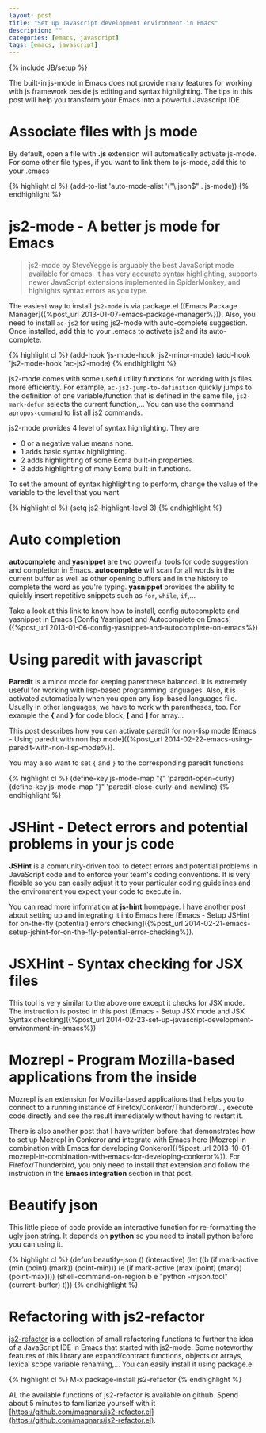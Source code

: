 ```yaml
---
layout: post
title: "Set up Javascript development environment in Emacs"
description: ""
categories: [emacs, javascript]
tags: [emacs, javascript]
---
```

{% include JB/setup %}

The built-in js-mode in Emacs does not provide many
features for working with js framework beside js editing and syntax
highlighting. The tips in this post will help you transform your Emacs into a
powerful Javascript IDE.

# Associate files with js mode

By default, open a file with **.js** extension will automatically activate
js-mode. For some other file types, if you want to link them to js-mode, add
this to your .emacs

{% highlight cl %}
(add-to-list 'auto-mode-alist '("\\.json$" . js-mode))
{% endhighlight %}

# js2-mode - A better js mode for Emacs

> js2-mode by SteveYegge is arguably the best JavaScript mode available for
> emacs. It has very accurate syntax highlighting, supports newer JavaScript
> extensions implemented in SpiderMonkey, and highlights syntax errors as you
> type.

The easiest way to install `js2-mode` is via package.el
([Emacs Package Manager]({%post_url 2013-01-07-emacs-package-manager%})). Also,
you need to install `ac-js2` for using js2-mode with auto-complete suggestion. Once
installed, add this to your .emacs to activate js2 and its auto-complete.

{% highlight cl %}
(add-hook 'js-mode-hook 'js2-minor-mode)
(add-hook 'js2-mode-hook 'ac-js2-mode)
{% endhighlight %}

<!-- more -->

js2-mode comes with some useful utility functions for working with js files more
efficiently. For example, `ac-js2-jump-to-definition` quickly jumps to the
definition of one variable/function that is defined in the same file,
`js2-mark-defun` selects the current function,... You can use the command
`apropos-command` to list all js2 commands.

js2-mode provides 4 level of syntax highlighting. They are
* 0 or a negative value means none.
* 1 adds basic syntax highlighting.
* 2 adds highlighting of some Ecma built-in properties.
* 3 adds highlighting of many Ecma built-in functions.

To set the amount of syntax highlighting to perform, change the value of the
variable to the level that you want

{% highlight cl %}
(setq js2-highlight-level 3)
{% endhighlight %}

# Auto completion

**autocomplete** and **yasnippet** are two powerful tools for code suggestion and
completion in Emacs. **autocomplete** will scan for all words in the current
buffer as well as other opening buffers and in the history to complete the word
as you're typing. **yasnippet** provides the ability to quickly insert
repetitive snippets such as `for`, `while`, `if`,...

Take a look at this link to know how to install, config autocomplete and
yasnippet in Emacs
[Config Yasnippet and Autocomplete on Emacs]({%post_url 2013-01-06-config-yasnippet-and-autocomplete-on-emacs%})

# Using paredit with javascript

**Paredit** is a minor mode for keeping parenthese balanced. It is extremely
useful for working with lisp-based programming languages. Also, it is activated
automatically when you open any lisp-based languages file. Usually in other
languages, we have to work with parentheses, too. For example the **{** and
**}** for code block, **\[** and **\]** for array...

This post describes how you can activate paredit for non-lisp mode
[Emacs - Using paredit with non lisp mode]({%post_url 2014-02-22-emacs-using-paredit-with-non-lisp-mode%}).

You may also want to set `{` and `}` to the corresponding paredit functions

{% highlight cl %}
(define-key js-mode-map "{" 'paredit-open-curly)
(define-key js-mode-map "}" 'paredit-close-curly-and-newline)
{% endhighlight %}

# JSHint - Detect errors and potential problems in your js code

**JSHint** is a community-driven tool to detect errors and potential problems in
JavaScript code and to enforce your team's coding conventions. It is very
flexible so you can easily adjust it to your particular coding guidelines and
the environment you expect your code to execute in.

You can read more information at **js-hint** [homepage](http://www.jshint.com/).
I have another post about setting up and integrating it into Emacs here
[Emacs - Setup JSHint for on-the-fly (potential) errors checking]({%post_url 2014-02-21-emacs-setup-jshint-for-on-the-fly-petential-error-checking%}).

# JSXHint - Syntax checking for JSX files

This tool is very similar to the above one except it checks for JSX mode. The
instruction is posted in this post
[Emacs - Setup JSX mode and JSX Syntax checking]({%post_url 2014-02-23-set-up-javascript-development-environment-in-emacs%})

# Mozrepl - Program Mozilla-based applications from the inside

Mozrepl is an extension for Mozilla-based applications that helps you to connect to a
running instance of Firefox/Conkeror/Thunderbird/..., execute code directly and see the result
immediately without having to restart it.

There is also another post that I have written before that demonstrates how to
set up Mozrepl in Conkeror and integrate with Emacs here
[Mozrepl in combination with Emacs for developing Conkeror]({%post_url 2013-10-01-mozrepl-in-combination-with-emacs-for-developing-conkeror%}).
For Firefox/Thunderbird, you only need to install that extension and follow the
instruction in the **Emacs integration** section in that post.

# Beautify json

This little piece of code provide an interactive function for re-formatting the
ugly json string. It depends on **python** so you need to install python before
you can using it.

{% highlight cl %}
(defun beautify-json ()
  (interactive)
  (let ((b (if mark-active (min (point) (mark)) (point-min)))
        (e (if mark-active (max (point) (mark)) (point-max))))
    (shell-command-on-region b e
     "python -mjson.tool" (current-buffer) t)))
{% endhighlight %}

# Refactoring with js2-refactor

[js2-refactor](https://github.com/magnars/js2-refactor.el) is a collection of
small refactoring functions to further the idea of a JavaScript IDE in Emacs
that started with js2-mode. Some noteworthy features of this library are
expand/contract functions, objects or arrays, lexical scope variable
renaming,... You can easily install it using package.el

{% highlight cl %}
M-x package-install js2-refactor
{% endhighlight %}

AL the available functions of js2-refactor is available on github. Spend about 5
minutes to familiarize yourself with it
[https://github.com/magnars/js2-refactor.el](https://github.com/magnars/js2-refactor.el).
